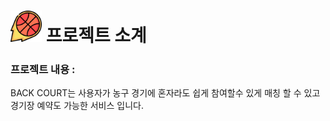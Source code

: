 # <img src="/src/main/webapp/resources/img/icon/logo.png"  width="50px" height="50px"></img> 프로젝트 소계

<h3>프로젝트 내용 :</h3> BACK COURT는 사용자가 농구 경기에 혼자라도 쉽게 참여할수 있게 매칭 할 수 있고 경기장 예약도 가능한 서비스 입니다.
